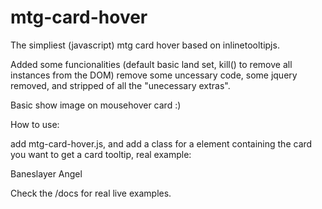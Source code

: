 # mtg-card-hover
The simpliest (javascript) mtg card hover based on inlinetooltipjs.

Added some funcionalities (default basic land set, kill() to remove all instances from the DOM) remove some uncessary code, some jquery removed, and stripped of all the "unecessary extras".

Basic show image on mousehover card :)

How to use:

add mtg-card-hover.js, and add a class for a element containing the card you want to get a card tooltip, real example:

<div class='meta-dinfo-deck-content-name inlinemtg'>Baneslayer Angel</div>

Check the /docs for real live examples.
